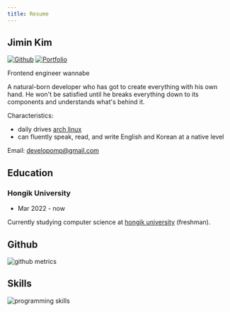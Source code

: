 ```yaml
---
title: Resume
---
```


## Jimin Kim

[![Github](https://img.shields.io/badge/github-black?style=for-the-badge&logo=github)](https://github.com/developomp)
[![Portfolio](https://img.shields.io/badge/portfolio-grey?style=for-the-badge)](/portfolio)

Frontend engineer wannabe

A natural-born developer who has got to create everything with his own hand.
He won't be satisfied until he breaks everything down to its components and understands what's behind it.

Characteristics:

- daily drives [arch linux](https://archlinux.org)
- can fluently speak, read, and write English and Korean at a native level

Email: developomp@gmail.com

## Education

### Hongik University

- Mar 2022 - now

Currently studying computer science at [hongik university](https://wwwce.hongik.ac.kr) (freshman).

## Github

<img alt="github metrics" src="https://raw.githubusercontent.com/developomp/developomp/master/github-metrics.svg" style="display: block; margin-left: auto; margin-right: auto; max-width: 100%;">

## Skills

<img alt="programming skills" src="/img/skills.svg" style="display: block; margin-left: auto; margin-right: auto; max-width: 100%;" />
